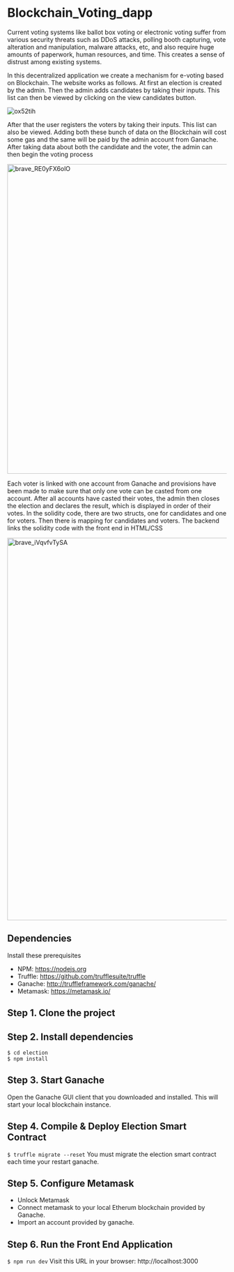 # Blockchain_Voting_dapp

Current voting systems like ballot box voting or electronic voting suffer from 
various security threats such as DDoS attacks, polling booth capturing, 
vote alteration and manipulation, malware attacks, etc, and also require 
huge amounts of paperwork, human resources, and time. This creates a 
sense of distrust among existing systems.

In this decentralized application we create a mechanism for e-voting based 
on Blockchain. The website works as follows. At first an election is created 
by the admin. Then the admin adds candidates by taking their inputs. This
list can then be viewed by clicking on the view candidates button.

![ox52tih](https://user-images.githubusercontent.com/76171905/206509868-dfce7fe7-6f88-44d1-9309-3ca2484aabe2.png)


After that the user registers the voters by taking their inputs. This list can 
also be viewed.
Adding both these bunch of data on the Blockchain will cost some gas and 
the same will be paid by the admin account from Ganache.
After taking data about both the candidate and the voter, the admin can 
then begin the voting process

<img width="710" alt="brave_RE0yFX6olO" src="https://user-images.githubusercontent.com/76171905/206509680-1e81910e-2ac4-407a-a39d-0373cb4b121e.png">

Each voter is linked with one account from Ganache and provisions have 
been made to make sure that only one vote can be casted from one 
account.
After all accounts have casted their votes, the admin then closes the 
election and declares the result, which is displayed in order of their votes.
In the solidity code, there are two structs, one for candidates and one for 
voters.
Then there is mapping for candidates and voters. 
The backend links the solidity code with the front end in HTML/CSS 

<img width="877" alt="brave_iVqvfvTySA" src="https://user-images.githubusercontent.com/76171905/206510092-e9991d5c-867b-4456-b695-dba0aa702d1d.png">

## Dependencies
Install these prerequisites 
- NPM: https://nodejs.org
- Truffle: https://github.com/trufflesuite/truffle
- Ganache: http://truffleframework.com/ganache/
- Metamask: https://metamask.io/


## Step 1. Clone the project

## Step 2. Install dependencies
```
$ cd election
$ npm install
```
## Step 3. Start Ganache
Open the Ganache GUI client that you downloaded and installed. This will start your local blockchain instance.

## Step 4. Compile & Deploy Election Smart Contract
`$ truffle migrate --reset`
You must migrate the election smart contract each time your restart ganache.

## Step 5. Configure Metamask
- Unlock Metamask
- Connect metamask to your local Etherum blockchain provided by Ganache.
- Import an account provided by ganache.

## Step 6. Run the Front End Application
`$ npm run dev`
Visit this URL in your browser: http://localhost:3000

